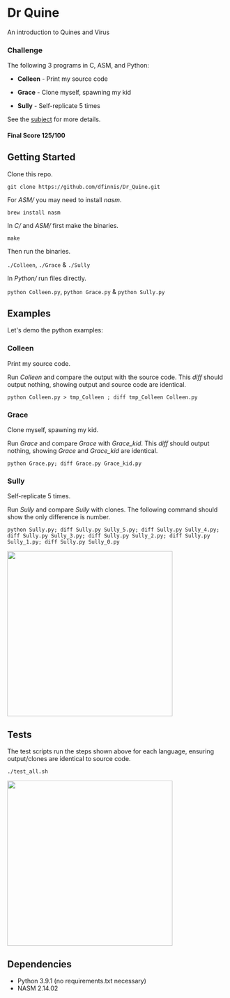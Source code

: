 # Dr Quine

An introduction to Quines and Virus


### Challenge

The following 3 programs in C, ASM, and Python:

* **Colleen** - Print my source code

* **Grace** - Clone myself, spawning my kid

* **Sully** - Self-replicate 5 times

See the [subject](https://github.com/dfinnis/Dr_Quine/blob/master/subject.pdf) for more details.

#### Final Score 125/100


## Getting Started

Clone this repo.

```git clone https://github.com/dfinnis/Dr_Quine.git```

For *ASM/* you may need to install *nasm*.

```brew install nasm```

In *C/* and *ASM/* first make the binaries.

```make```

Then run the binaries.

```./Colleen```, ```./Grace``` & ```./Sully```

In *Python/* run files directly.

```python Colleen.py```, ```python Grace.py``` & ```python Sully.py```


## Examples

Let's demo the python examples:

### Colleen

Print my source code.

Run *Colleen* and compare the output with the source code. This *diff* should output nothing, showing output and source code are identical.

```python Colleen.py > tmp_Colleen ; diff tmp_Colleen Colleen.py```


### Grace

Clone myself, spawning my kid.

Run *Grace* and compare *Grace* with *Grace_kid*. This *diff* should output nothing, showing *Grace* and *Grace_kid* are identical.

```python Grace.py; diff Grace.py Grace_kid.py```


### Sully

Self-replicate 5 times.

Run *Sully* and compare *Sully* with clones. The following command should show the only difference is number.

```python Sully.py; diff Sully.py Sully_5.py; diff Sully.py Sully_4.py; diff Sully.py Sully_3.py; diff Sully.py Sully_2.py; diff Sully.py Sully_1.py; diff Sully.py Sully_0.py```

<img src="https://github.com/dfinnis/Dr_Quine/blob/master/img/sully.png" width="379">


## Tests

The test scripts run the steps shown above for each language, ensuring output/clones are identical to source code.

```./test_all.sh```

<img src="https://github.com/dfinnis/Dr_Quine/blob/master/img/tests.png" width="379">


## Dependencies

* Python 3.9.1 (no requirements.txt necessary)
* NASM 2.14.02
